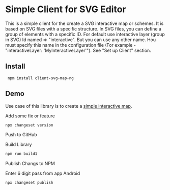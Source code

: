 # Simple Client for SVG Editor

This is a simple client for the create a SVG interactive map or schemes. It is based on SVG files with a specific structure.
In SVG files, you can define a group of elements with a specific ID. For default use interactive layer (group in SVG) Id named => "interactive". 
But you can use any other name. Нou must specify this name in the configuration file (For example - "interactiveLayer: 'MyInteractiveLayer'"). See "Set up Client" section.
## Install
``` npm install client-svg-map-ng```
## Demo
Use case of this library is to create a  [simple interactive map](http://svgedit.za-vod.ru/example/). 

Add some fix or feature


```bash
npx changeset version
```
Push to GitHub

Build Library
```bash
npm run build1
```
Publish Changs to NPM

Enter 6 digit pass from app Android
```bash
npx changeset publish
```
